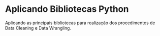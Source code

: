 # Aplicando Bibliotecas Python
Aplicando as principais bibliotecas para realização dos procedimentos de Data Cleaning e Data Wrangling.
